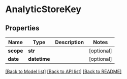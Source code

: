 # AnalyticStoreKey

## Properties
Name | Type | Description | Notes
------------ | ------------- | ------------- | -------------
**scope** | **str** |  | [optional] 
**date** | **datetime** |  | [optional] 

[[Back to Model list]](../README.md#documentation-for-models) [[Back to API list]](../README.md#documentation-for-api-endpoints) [[Back to README]](../README.md)


